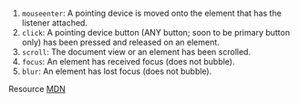  1. `mouseenter`: A pointing device is moved onto the element that has the listener attached.
 2. `click`: A pointing device button (ANY button; soon to be primary button only) has been pressed and released on an element.
 3. `scroll`: The document view or an element has been scrolled.
 4. `focus`: An element has received focus (does not bubble).
 5. `blur`: An element has lost focus (does not bubble).

Resource [MDN](https://developer.mozilla.org/en-US/docs/Web/Events)
